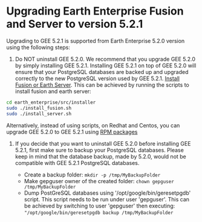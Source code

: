 # Upgrading Earth Enterprise Fusion and Server to version 5.2.1

Upgrading to GEE 5.2.1 is supported from Earth Enterprise 5.2.0 version using the following steps:

1. Do NOT uninstall GEE 5.2.0. We recommend that you upgrade GEE 5.2.0 by simply installing GEE 5.2.1. Installing GEE 5.2.1 on top of GEE 5.2.0 will ensure that your PostgreSQL databases are backed up and upgraded correctly to the new PostgreSQL version used by GEE 5.2.1. [Install Fusion or Earth Server](https://github.com/google/earthenterprise/wiki/Install-Fusion-or-Earth-Server). This can be achieved by running the scripts to install fusion and earth server:

```bash
cd earth_enterprise/src/installer
sudo ./install_fusion.sh 
sudo ./install_server.sh
```

Alternatively, instead of using scripts, on Redhat and Centos, you can upgrade GEE 5.2.0 to GEE 5.2.1 using [RPM packages](https://github.com/google/earthenterprise/blob/master/earth_enterprise/BUILD_RPMS.md)

1. If you decide that you want to uninstall GEE 5.2.0 before installing GEE 5.2.1, first make sure to backup your PostgreSQL databases. Please keep in mind that the database backup, made by 5.2.0, would not be compatible with GEE 5.2.1 PostgreSQL databases.

    * Create a backup folder: `mkdir -p /tmp/MyBackupFolder`
    * Make gepguser owner of the created folder: `chown gepguser /tmp/MyBackupFolder`
    * Dump PostGreSQL databases using '/opt/google/bin/geresetpgdb' script. This script needs to be run under user 'gepguser'. 
    This can be achieved by switching to user 'gepguser' then executing: `"/opt/google/bin/geresetpgdb backup /tmp/MyBackupFolder`
